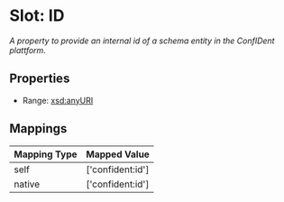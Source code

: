 # Slot: ID
_A property to provide an internal id of a schema entity in the ConfIDent plattform._



<!-- no inheritance hierarchy -->


## Properties

 * Range: [xsd:anyURI](http://www.w3.org/2001/XMLSchema#anyURI)



## Mappings

| Mapping Type | Mapped Value |
| ---  | ---  |
| self | ['confident:id'] |
| native | ['confident:id'] |






